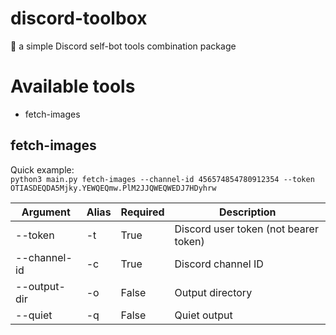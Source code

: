 # discord-toolbox
🧰 a simple Discord self-bot tools combination package

# Available tools
* fetch-images

## fetch-images
Quick example:  
`python3 main.py fetch-images --channel-id 456574854780912354 --token OTIASDEQDA5Mjky.YEWQEQmw.PlM2JJQWEQWEDJ7HDyhrw`

|Argument|Alias|Required|Description|
|-|-|-|-|
|--token|-t|True|Discord user token (not bearer token)|
|--channel-id|-c|True|Discord channel ID|
|--output-dir|-o|False|Output directory|
|--quiet|-q|False|Quiet output|
